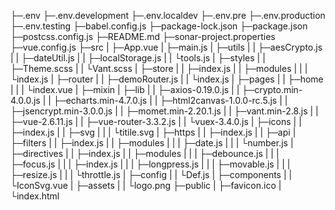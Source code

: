 ├─.env
├─.env.development
├─.env.localdev
├─.env.pre
├─.env.production
├─.env.testing
├─babel.config.js
├─package-lock.json
├─package.json
├─postcss.config.js
├─README.md
├─sonar-project.properties
├─vue.config.js
├─src
|  ├─App.vue
|  ├─main.js
|  ├─utils
|  |   ├─aesCrypto.js
|  |   ├─dateUtil.js
|  |   ├─localStorage.js
|  |   └tools.js
|  ├─styles
|  |   ├─Theme.scss
|  |   └Vant.scss
|  ├─store
|  |   ├─index.js
|  |   ├─modules
|  |   |    └index.js
|  ├─router
|  |   ├─demoRouter.js
|  |   └index.js
|  ├─pages
|  |   ├─home
|  |   |  └index.vue
|  ├─mixin
|  ├─lib
|  |  ├─axios-0.19.0.js
|  |  ├─crypto.min-4.0.0.js
|  |  ├─echarts.min-4.7.0.js
|  |  ├─html2canvas-1.0.0-rc.5.js
|  |  ├─jsencrypt.min-3.0.0.js
|  |  ├─momet.min-2.20.1.js
|  |  ├─vant.min-2.8.js
|  |  ├─vue-2.6.11.js
|  |  ├─vue-router-3.3.2.js
|  |  └vuex-3.4.0.js
|  ├─icons
|  |   ├─index.js
|  |   ├─svg
|  |   |  └titile.svg
|  ├─https
|  |   ├─index.js
|  |   ├─api
|  ├─filters
|  |    ├─index.js
|  |    ├─modules
|  |    |    ├─date.js
|  |    |    └number.js
|  ├─directives
|  |     ├─index.js
|  |     ├─modules
|  |     |    ├─debounce.js
|  |     |    ├─focus.js
|  |     |    ├─index.js
|  |     |    ├─longpress.js
|  |     |    ├─movable.js
|  |     |    ├─resize.js
|  |     |    └throttle.js
|  ├─config
|  |   └Def.js
|  ├─components
|  |     └IconSvg.vue
|  ├─assets
|  |   └logo.png
├─public
|   ├─favicon.ico
|   └index.html